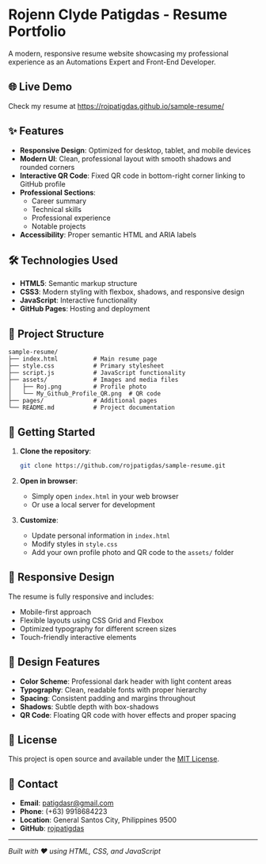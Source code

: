 # Rojenn Clyde Patigdas - Resume Portfolio

A modern, responsive resume website showcasing my professional experience as an Automations Expert and Front-End Developer.

## 🌐 Live Demo
Check my resume at https://rojpatigdas.github.io/sample-resume/

## ✨ Features

- **Responsive Design**: Optimized for desktop, tablet, and mobile devices
- **Modern UI**: Clean, professional layout with smooth shadows and rounded corners
- **Interactive QR Code**: Fixed QR code in bottom-right corner linking to GitHub profile
- **Professional Sections**: 
  - Career summary
  - Technical skills
  - Professional experience
  - Notable projects
- **Accessibility**: Proper semantic HTML and ARIA labels

## 🛠️ Technologies Used

- **HTML5**: Semantic markup structure
- **CSS3**: Modern styling with flexbox, shadows, and responsive design
- **JavaScript**: Interactive functionality
- **GitHub Pages**: Hosting and deployment

## 📁 Project Structure

```
sample-resume/
├── index.html          # Main resume page
├── style.css           # Primary stylesheet
├── script.js           # JavaScript functionality
├── assets/             # Images and media files
│   ├── Roj.png         # Profile photo
│   └── My_Github_Profile_QR.png  # QR code
├── pages/              # Additional pages
└── README.md           # Project documentation
```

## 🚀 Getting Started

1. **Clone the repository**:
   ```bash
   git clone https://github.com/rojpatigdas/sample-resume.git
   ```

2. **Open in browser**:
   - Simply open `index.html` in your web browser
   - Or use a local server for development

3. **Customize**:
   - Update personal information in `index.html`
   - Modify styles in `style.css`
   - Add your own profile photo and QR code to the `assets/` folder

## 📱 Responsive Design

The resume is fully responsive and includes:
- Mobile-first approach
- Flexible layouts using CSS Grid and Flexbox
- Optimized typography for different screen sizes
- Touch-friendly interactive elements

## 🎨 Design Features

- **Color Scheme**: Professional dark header with light content areas
- **Typography**: Clean, readable fonts with proper hierarchy
- **Spacing**: Consistent padding and margins throughout
- **Shadows**: Subtle depth with box-shadows
- **QR Code**: Floating QR code with hover effects and proper spacing

## 📄 License

This project is open source and available under the [MIT License](LICENSE).

## 📧 Contact

- **Email**: patigdasr@gmail.com
- **Phone**: (+63) 9918684223
- **Location**: General Santos City, Philippines 9500
- **GitHub**: [rojpatigdas](https://github.com/rojpatigdas)

---

*Built with ❤️ using HTML, CSS, and JavaScript*
